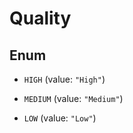 
# Quality

## Enum


* `HIGH` (value: `"High"`)

* `MEDIUM` (value: `"Medium"`)

* `LOW` (value: `"Low"`)



